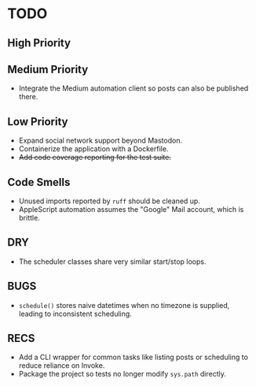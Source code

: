 # TODO

## High Priority

## Medium Priority
- Integrate the Medium automation client so posts can also be published there.

## Low Priority
- Expand social network support beyond Mastodon.
- Containerize the application with a Dockerfile.
- ~~Add code coverage reporting for the test suite.~~

## Code Smells
- Unused imports reported by `ruff` should be cleaned up.
- AppleScript automation assumes the "Google" Mail account, which is brittle.

## DRY
- The scheduler classes share very similar start/stop loops.

## BUGS
- `schedule()` stores naive datetimes when no timezone is supplied, leading to
  inconsistent scheduling.

## RECS
- Add a CLI wrapper for common tasks like listing posts or scheduling to reduce reliance on Invoke.
- Package the project so tests no longer modify `sys.path` directly.
